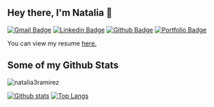 
## Hey there, I'm Natalia 👋
[![Gmail Badge](https://img.shields.io/badge/-nataliadevramirez@gmail.com-c14438?style=flat&logo=Gmail&logoColor=white&link=mailto:nataliadevramirez@gmail.com)](mailto:nataliadevramirez@gmail.com) 
[![Linkedin Badge](https://img.shields.io/badge/-nataliaramirez-750817151-0072b1?style=flat&logo=Linkedin&logoColor=white&link=https://www.linkedin.com/in/nataliaramirez-750817151/)](https://www.linkedin.com/in/nataliaramirez-750817151/) [![Github Badge](https://img.shields.io/badge/-natalia3ramirez-grey?style=flat&logo=github&logoColor=white&link=https://github.com/natalia3ramirez/)](https://www.github.com/natalia3ramirez/) [![Portfolio Badge](https://img.shields.io/badge/portfolio-web-blue?style=flat&link=https://natalia3ramirez.github.io//)](https://natalia3ramirez.github.io//) <p align='left'> You can view my resume <a href='https://docs.google.com/document/d/1fIj8A57Lrh7ulUXmOgVL7ftBMyZdCW5YeZPG1he5zbQ/edit?usp=sharing ' target=_blank><u>here</u>.</a></p>
## Some of my Github Stats
<p align=left> <img src=https://komarev.com/ghpvc/?username=natalia3ramirez alt=natalia3ramirez /> </p>

[![Github stats](https://github-readme-stats.vercel.app/api?username=natalia3ramirez&show_icons=true&include_all_commits=true)](https://github.com/natalia3ramirez/github-readme-stats)
[![Top Langs](https://github-readme-stats.vercel.app/api/top-langs/?username=natalia3ramirez&layout=compact)](https://github.com/natalia3ramirez/github-readme-stats)

